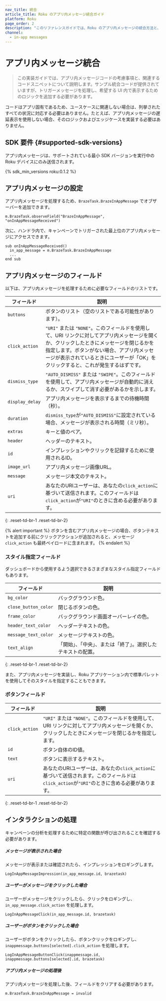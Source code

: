 ```yaml
---
nav_title: 統合
article_title: Roku のアプリ内メッセージ統合ガイド
platform: Roku
page_order: 2
description: "このリファレンスガイドでは、Roku のアプリ内メッセージの統合方法と、関連するコードの考慮事項について説明します"
channel:
  - in-app messages
---
```


# アプリ内メッセージ統合

> この実装ガイドでは、アプリ内メッセージコードの考慮事項と、関連するコードスニペットについて説明します。サンプル統合コードが提供されていますが、トリガーメッセージを処理し、希望する UI 内で表示するためのロジックを追加する必要があります。 

コードはアプリ固有であるため、ユースケースに関連しない場合は、列挙されたすべての状況に対応する必要はありません。たとえば、アプリ内メッセージの遅延表示を使用しない場合、そのロジックおよびエッジケースを実装する必要はありません。

## SDK 要件 {#supported-sdk-versions}

アプリ内メッセージは、サポートされている最小 SDK バージョンを実行中の Roku デバイスにのみ送信されます。

{% sdk_min_versions roku:0.1.2 %}

## アプリ内メッセージの設定

アプリ内メッセージを処理するため、`BrazeTask.BrazeInAppMessage` でオブザーバーを追加できます。

```brightscript
m.BrazeTask.observeField("BrazeInAppMessage", "onInAppMessageReceived")
```

次に、ハンドラ内で、キャンペーンでトリガーされた最上位のアプリ内メッセージにアクセスできます。

```brightscript
sub onInAppMessageReceived()
  in_app_message = m.BrazeTask.BrazeInAppMessage
  ...
end sub
```

## アプリ内メッセージのフィールド

以下は、アプリ内メッセージを処理するために必要なフィールドのリストです。

| フィールド | 説明 |
| ------ | ----------- |
| `buttons` | ボタンのリスト（空のリストである可能性があります）。 |
| `click_action` | `"URI"` または `"NONE"`。このフィールドを使用して、URI リンクに対してアプリ内メッセージを開くか、クリックしたときにメッセージを閉じるかを指定します。ボタンがない場合、アプリ内メッセージが表示されているときにユーザーが「OK」をクリックすると、これが発生するはずです。 |
| `dismiss_type` | `"AUTO_DISMISS"` または `"SWIPE"`。このフィールドを使用して、アプリ内メッセージが自動的に消えるか、スワイプして消す必要があるかを示します。 |
| `display_delay` | アプリ内メッセージを表示するまでの待機時間（秒）。 |
| `duration` | `dismiss_type`が`"AUTO_DISMISS"`に設定されている場合、メッセージが表示される時間（ミリ秒）。 |
| `extras` | キーと値のペア。 |
| `header` | ヘッダーのテキスト。 |
| `id` | インプレッションやクリックを記録するために使用されるID。 |
| `image_url` | アプリ内メッセージ画像URL。 |
| `message` | メッセージ本文のテキスト。 |
| `uri` | あなたのURIユーザーは、あなたの`click_action`に基づいて送信されます。このフィールドは`click_action`が`"URI"`のときに含める必要があります。 |
{: .reset-td-br-1 .reset-td-br-2}

{% alert important %}
ボタンを含むアプリ内メッセージの場合、ボタンテキストを追加する前にクリックアクションが追加されると、メッセージ `click_action` も最終ペイロードに含まれます。
{% endalert %}

### スタイル指定フィールド
ダッシュボードから使用するよう選択できるさまざまなスタイル指定フィールドもあります。

| フィールド | 説明 |
| ------ | ----------- |
| `bg_color` | バックグラウンド色。 |
| `close_button_color` | 閉じるボタンの色。 |
| `frame_color` | バックグラウンド画面オーバーレイの色。 |
| `header_text_color` | ヘッダーテキストの色。 |
| `message_text_color` | メッセージテキストの色。 |
| `text_align` | 「開始」、「中央」、または「終了」。選択したテキストの配置。 |
{: .reset-td-br-1 .reset-td-br-2}

また、アプリ内メッセージを実装し、Roku アプリケーション内で標準パレットを使用してそのスタイルを指定することもできます。

### ボタンフィールド

| フィールド | 説明 |
| ------ | ----------- |
| `click_action` | `"URI"` または `"NONE"`。このフィールドを使用して、URI リンクに対してアプリ内メッセージを開くか、クリックしたときにメッセージを閉じるかを指定します。 |
| `id` | ボタン自体のID値。 |
| `text` | ボタンに表示するテキスト。 |
| `uri` | あなたのURIユーザーは、あなたの`click_action`に基づいて送信されます。このフィールドは`click_action`が`"URI"`のときに含める必要があります。 |
{: .reset-td-br-1 .reset-td-br-2}

## インタラクションの処理

キャンペーンの分析を処理するために特定の関数が呼び出されることを確認する必要があります。

##### メッセージが表示された場合

メッセージが表示または確認されたら、インプレッションをロギングします。
```brightscript
LogInAppMessageImpression(in_app_message.id, brazetask)
```

##### ユーザーがメッセージをクリックした場合
ユーザーがメッセージをクリックしたら、クリックをロギングし、`in_app_message.click_action` を処理します。
```brightscript
LogInAppMessageClick(in_app_message.id, brazetask)
```

##### ユーザーがボタンをクリックした場合
ユーザーがボタンをクリックしたら、ボタンクリックをロギングし、`inappmessage.buttons[selected].click_action` を処理します。

```brightscript
LogInAppMessageButtonClick(inappmessage.id, inappmessage.buttons[selected].id, brazetask)
```

##### アプリ内メッセージの処理後
アプリ内メッセージを処理した後、フィールドをクリアする必要があります。
```brightscript
m.BrazeTask.BrazeInAppMessage = invalid
```
